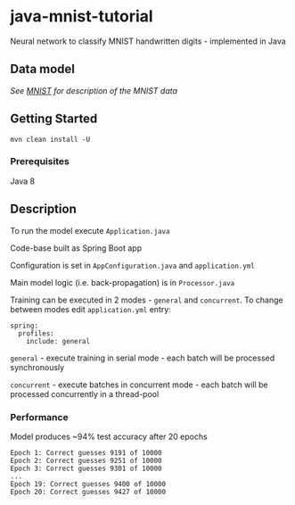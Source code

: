 # java-mnist-tutorial

Neural network to classify MNIST handwritten digits - implemented in Java

## Data model

*See [MNIST](http://yann.lecun.com/exdb/mnist/) for description of the MNIST data*

## Getting Started

```
mvn clean install -U
```

### Prerequisites

Java 8

## Description

To run the model execute `Application.java`

Code-base built as Spring Boot app

Configuration is set in `AppConfiguration.java` and `application.yml`

Main model logic (i.e. back-propagation) is in `Processor.java`

Training can be executed in 2 modes - `general` and `concurrent`. To change between modes edit `application.yml` entry:
```
spring:
  profiles:
    include: general
```
`general` - execute training in serial mode - each batch will be processed synchronously

`concurrent` - execute batches in concurrent mode - each batch will be processed concurrently in a thread-pool

### Performance

Model produces ~94% test accuracy after 20 epochs
```
Epoch 1: Correct guesses 9191 of 10000
Epoch 2: Correct guesses 9251 of 10000
Epoch 3: Correct guesses 9301 of 10000
...
Epoch 19: Correct guesses 9400 of 10000
Epoch 20: Correct guesses 9427 of 10000
```